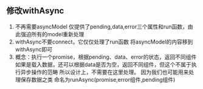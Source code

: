 
## 修改withAsync
1. 不再需要asyncModel
    仅提供了pending,data,error三个属性和run函数，由此强迫所有的model重新处理
2. withAsync不要connect，它仅仅处理了run函数
    将asyncModel的内容移到withAsync即可
3. 概念：执行一个promise，根据pending、data、error的状态，返回不同组件
    如果是载入数据，还可以根据data是否为空，返回不同组件，但这个不属于执行异步操作的范畴
    所以设计上，不需要在这里处理。
    因为我们也可能用来处理保存数据之类
命名为runAsync(promise,error组件,pending组件)